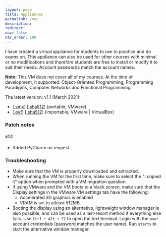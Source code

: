 ```yaml
---
layout: page
title: Appliances
permalink: /vm/
description:
redirect:
nav: false
nav_order: 100
---
```


I have created a virtual appliance for students to use to practice and do exams on. This appliance can also be used for other courses with minimal or no modifications and therefore students are free to install or modify it to suit their needs. Account passwords match the account names.

**Note:** This VM does not cover all of my courses. At the time of development, it supported: Object-Oriented Programming, Programming Paradigms, Computer Networks and Functional Programming.

The latest version: v1.1 (March 2021):
- [[.vmx](https://drive.google.com/file/d/1EnQD73tmLmXhp2vnyJZ5rfT1ydRYRwap/view?usp=sharing)]
[[.sha512](/assets/sha/irvm_v1.sha512)]
(portable, VMware)
- [[.ovf](https://drive.google.com/file/d/1eq1j3D8yD9V8kHOi5dM4KBql4dEDqlZk/view?usp=sharing)]
[[.sha512](/assets/sha/irvm_v1_ovf.sha512)]
(importable, VMware | VirtualBox)

### Patch notes
#### v1.1
- Added PyCharm on request

### Troubleshooting
- Make sure that the VM is properly downloaded and extracted.
- When running the VM for the first time, make sure to select the "I copied it" option when prompted with a VM migration question.
- If using VMware and the VM boots to a black screen, make sure that the Display settings in the VMware VM settings tab have the following:
  - Accelerated 3D graphics is enabled
  - VRAM is set to atleast 512MB
- Booting the display using an alternative, lightweight window manager is also possible, and can be used as a last-resort method if everything else fails. Use `Ctrl + Alt + F2` to open the text terminal. Login with the `user` account credentials (password matches the user name). Run `startx` to start the alternative window manager.
